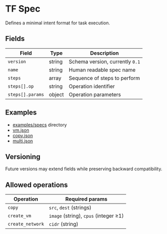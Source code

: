 # TF Spec

Defines a minimal intent format for task execution.

## Fields

| Field   | Type   | Description |
|---------|--------|-------------|
| `version` | string | Schema version, currently `0.1` |
| `name`   | string | Human readable spec name |
| `steps`  | array  | Sequence of steps to perform |
| `steps[].op` | string | Operation identifier |
| `steps[].params` | object | Operation parameters |

## Examples

- [examples/specs](../../examples/specs/) directory
- [vm.json](../../examples/specs/vm.json)
- [copy.json](../../examples/specs/copy.json)
- [multi.json](../../examples/specs/multi.json)

## Versioning

Future versions may extend fields while preserving backward compatibility.

## Allowed operations

| Operation | Required params |
|-----------|-----------------|
| `copy` | `src`, `dest` (strings) |
| `create_vm` | `image` (string), `cpus` (integer ≥1) |
| `create_network` | `cidr` (string) |

